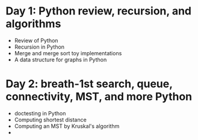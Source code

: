 # Day 1: Python review, recursion, and algorithms

* Review of Python
* Recursion in Python
* Merge and merge sort toy implementations
* A data structure for graphs in Python

# Day 2: breath-1st search, queue, connectivity, MST, and more Python

* doctesting in Python
* Computing shortest distance
* Computing an MST by Kruskal's algorithm
* 
